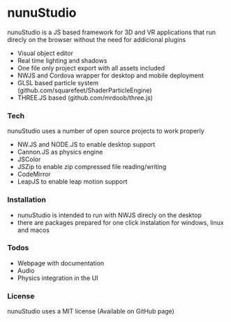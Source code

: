 # nunuStudio
nunuStudio is a JS based framework for 3D and VR applications that run direcly on the browser without the need for addicional plugins
- Visual object editor
- Real time lighting and shadows
- One file only project export with all assets included
- NWJS and Cordova wrapper for desktop and mobile deployment
- GLSL based particle system (github.com/squarefeet/ShaderParticleEngine)
- THREE.JS based (github.com/mrdoob/three.js)

### Tech
nunuStudio uses a number of open source projects to work properly
* NW.JS and NODE.JS to enable desktop support
* Cannon.JS as physics engine
* JSColor
* JSZip to enable zip compressed file reading/writing
* CodeMirror
* LeapJS to enable leap motion support

### Installation
* nunuStudio is intended to run with NWJS direcly on the desktop
* there are packages prepared for one click instalation for windows, linux and macos

### Todos
 - Webpage with documentation
 - Audio
 - Physics integration in the UI

### License
nunuStudio uses a MIT license (Available on GitHub page)